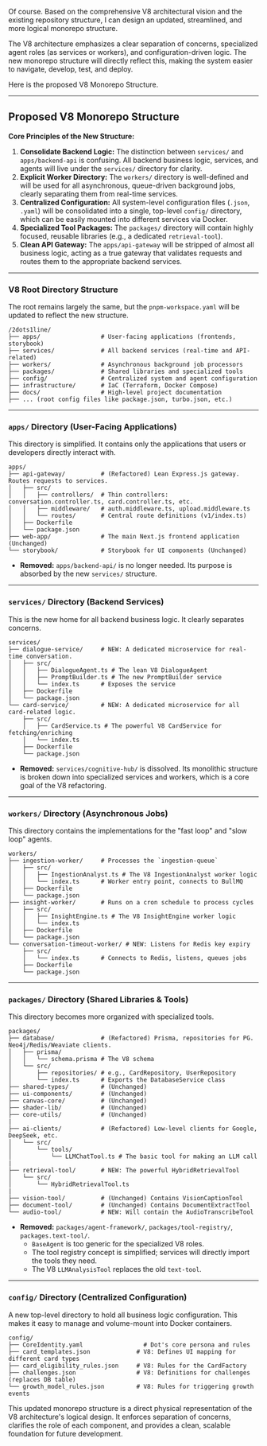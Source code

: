 Of course. Based on the comprehensive V8 architectural vision and the existing repository structure, I can design an updated, streamlined, and more logical monorepo structure.

The V8 architecture emphasizes a clear separation of concerns, specialized agent roles (as services or workers), and configuration-driven logic. The new monorepo structure will directly reflect this, making the system easier to navigate, develop, test, and deploy.

Here is the proposed V8 Monorepo Structure.

---

## **Proposed V8 Monorepo Structure**

**Core Principles of the New Structure:**

1.  **Consolidate Backend Logic:** The distinction between `services/` and `apps/backend-api` is confusing. All backend business logic, services, and agents will live under the `services/` directory for clarity.
2.  **Explicit Worker Directory:** The `workers/` directory is well-defined and will be used for all asynchronous, queue-driven background jobs, clearly separating them from real-time services.
3.  **Centralized Configuration:** All system-level configuration files (`.json`, `.yaml`) will be consolidated into a single, top-level `config/` directory, which can be easily mounted into different services via Docker.
4.  **Specialized Tool Packages:** The `packages/` directory will contain highly focused, reusable libraries (e.g., a dedicated `retrieval-tool`).
5.  **Clean API Gateway:** The `apps/api-gateway` will be stripped of almost all business logic, acting as a true gateway that validates requests and routes them to the appropriate backend services.

---

### **V8 Root Directory Structure**

The root remains largely the same, but the `pnpm-workspace.yaml` will be updated to reflect the new structure.

```
/2dots1line/
├── apps/                 # User-facing applications (frontends, storybook)
├── services/             # All backend services (real-time and API-related)
├── workers/              # Asynchronous background job processors
├── packages/             # Shared libraries and specialized tools
├── config/               # Centralized system and agent configuration
├── infrastructure/       # IaC (Terraform, Docker Compose)
├── docs/                 # High-level project documentation
├── ... (root config files like package.json, turbo.json, etc.)
```

---

### **`apps/` Directory (User-Facing Applications)**

This directory is simplified. It contains only the applications that users or developers directly interact with.

```
apps/
├── api-gateway/          # (Refactored) Lean Express.js gateway. Routes requests to services.
│   ├── src/
│   │   ├── controllers/  # Thin controllers: conversation.controller.ts, card.controller.ts, etc.
│   │   ├── middleware/   # auth.middleware.ts, upload.middleware.ts
│   │   └── routes/       # Central route definitions (v1/index.ts)
│   ├── Dockerfile
│   └── package.json
├── web-app/              # The main Next.js frontend application (Unchanged)
└── storybook/            # Storybook for UI components (Unchanged)
```
*   **Removed:** `apps/backend-api/` is no longer needed. Its purpose is absorbed by the new `services/` structure.

---

### **`services/` Directory (Backend Services)**

This is the new home for all backend business logic. It clearly separates concerns.

```
services/
├── dialogue-service/     # NEW: A dedicated microservice for real-time conversation.
│   ├── src/
│   │   ├── DialogueAgent.ts # The lean V8 DialogueAgent
│   │   ├── PromptBuilder.ts # The new PromptBuilder service
│   │   └── index.ts      # Exposes the service
│   ├── Dockerfile
│   └── package.json
└── card-service/         # NEW: A dedicated microservice for all card-related logic.
    ├── src/
    │   ├── CardService.ts # The powerful V8 CardService for fetching/enriching
    │   └── index.ts
    ├── Dockerfile
    └── package.json
```
*   **Removed:** `services/cognitive-hub/` is dissolved. Its monolithic structure is broken down into specialized services and workers, which is a core goal of the V8 refactoring.

---

### **`workers/` Directory (Asynchronous Jobs)**

This directory contains the implementations for the "fast loop" and "slow loop" agents.

```
workers/
├── ingestion-worker/     # Processes the `ingestion-queue`
│   ├── src/
│   │   ├── IngestionAnalyst.ts # The V8 IngestionAnalyst worker logic
│   │   └── index.ts      # Worker entry point, connects to BullMQ
│   ├── Dockerfile
│   └── package.json
├── insight-worker/       # Runs on a cron schedule to process cycles
│   ├── src/
│   │   ├── InsightEngine.ts # The V8 InsightEngine worker logic
│   │   └── index.ts
│   ├── Dockerfile
│   └── package.json
└── conversation-timeout-worker/ # NEW: Listens for Redis key expiry
    ├── src/
    │   └── index.ts      # Connects to Redis, listens, queues jobs
    ├── Dockerfile
    └── package.json
```

---

### **`packages/` Directory (Shared Libraries & Tools)**

This directory becomes more organized with specialized tools.

```
packages/
├── database/             # (Refactored) Prisma, repositories for PG. Neo4j/Redis/Weaviate clients.
│   ├── prisma/
│   │   └── schema.prisma # The V8 schema
│   └── src/
│       ├── repositories/ # e.g., CardRepository, UserRepository
│       └── index.ts      # Exports the DatabaseService class
├── shared-types/         # (Unchanged)
├── ui-components/        # (Unchanged)
├── canvas-core/          # (Unchanged)
├── shader-lib/           # (Unchanged)
├── core-utils/           # (Unchanged)
|
├── ai-clients/           # (Refactored) Low-level clients for Google, DeepSeek, etc.
│   └── src/
│       └── tools/
│           └── LLMChatTool.ts # The basic tool for making an LLM call
|
├── retrieval-tool/       # NEW: The powerful HybridRetrievalTool
│   └── src/
│       └── HybridRetrievalTool.ts
|
├── vision-tool/          # (Unchanged) Contains VisionCaptionTool
├── document-tool/        # (Unchanged) Contains DocumentExtractTool
└── audio-tool/           # NEW: Will contain the AudioTranscribeTool
```
*   **Removed:** `packages/agent-framework/`, `packages/tool-registry/`, `packages.text-tool/`.
    *   `BaseAgent` is too generic for the specialized V8 roles.
    *   The tool registry concept is simplified; services will directly import the tools they need.
    *   The V8 `LLMAnalysisTool` replaces the old `text-tool`.

---

### **`config/` Directory (Centralized Configuration)**

A new top-level directory to hold all business logic configuration. This makes it easy to manage and volume-mount into Docker containers.

```
config/
├── CoreIdentity.yaml                 # Dot's core persona and rules
├── card_templates.json             # V8: Defines UI mapping for different card types
├── card_eligibility_rules.json     # V8: Rules for the CardFactory
├── challenges.json                 # V8: Definitions for challenges (replaces DB table)
└── growth_model_rules.json         # V8: Rules for triggering growth events
```

This updated monorepo structure is a direct physical representation of the V8 architecture's logical design. It enforces separation of concerns, clarifies the role of each component, and provides a clean, scalable foundation for future development.